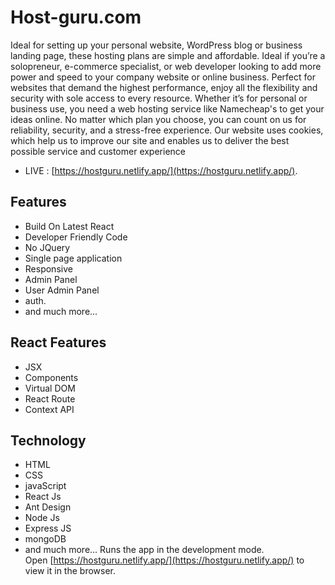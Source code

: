 # Host-guru.com
Ideal for setting up your personal website, WordPress blog or business landing page, these hosting plans are simple and affordable.
Ideal if you’re a solopreneur, e-commerce specialist, or web developer looking to add more power and speed to your company website or online business.
Perfect for websites that demand the highest performance, enjoy all the flexibility and security with sole access to every resource.
Whether it’s for personal or business use, you need a web hosting service like Namecheap's to get your ideas online. No matter which plan you choose, you can count on us for reliability, security, and a stress-free experience.
Our website uses cookies, which help us to improve our site and enables us to deliver the best possible service and customer experience

* LIVE : [https://hostguru.netlify.app/](https://hostguru.netlify.app/).


## Features
* Build On Latest React
* Developer Friendly Code
* No JQuery
* Single page application
* Responsive
* Admin Panel
* User Admin Panel
* auth.
* and much more...
## React Features
* JSX
* Components
* Virtual DOM
* React Route
* Context API
## Technology
* HTML
* CSS
* javaScript
* React Js
* Ant Design
* Node Js
* Express JS
* mongoDB
* and much more...
Runs the app in the development mode.\
Open [https://hostguru.netlify.app/](https://hostguru.netlify.app/) to view it in the browser.
